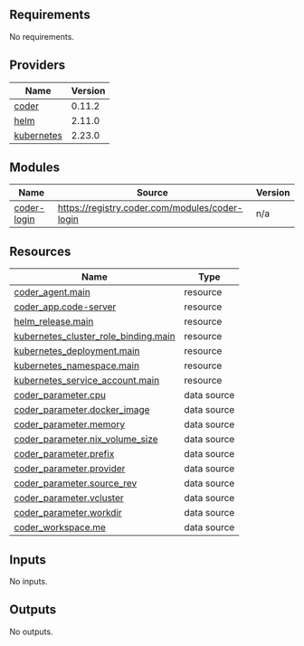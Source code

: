 <!-- BEGIN_TF_DOCS -->
## Requirements

No requirements.

## Providers

| Name | Version |
|------|---------|
| <a name="provider_coder"></a> [coder](#provider\_coder) | 0.11.2 |
| <a name="provider_helm"></a> [helm](#provider\_helm) | 2.11.0 |
| <a name="provider_kubernetes"></a> [kubernetes](#provider\_kubernetes) | 2.23.0 |

## Modules

| Name | Source | Version |
|------|--------|---------|
| <a name="module_coder-login"></a> [coder-login](#module\_coder-login) | https://registry.coder.com/modules/coder-login | n/a |

## Resources

| Name | Type |
|------|------|
| [coder_agent.main](https://registry.terraform.io/providers/coder/coder/latest/docs/resources/agent) | resource |
| [coder_app.code-server](https://registry.terraform.io/providers/coder/coder/latest/docs/resources/app) | resource |
| [helm_release.main](https://registry.terraform.io/providers/hashicorp/helm/latest/docs/resources/release) | resource |
| [kubernetes_cluster_role_binding.main](https://registry.terraform.io/providers/hashicorp/kubernetes/latest/docs/resources/cluster_role_binding) | resource |
| [kubernetes_deployment.main](https://registry.terraform.io/providers/hashicorp/kubernetes/latest/docs/resources/deployment) | resource |
| [kubernetes_namespace.main](https://registry.terraform.io/providers/hashicorp/kubernetes/latest/docs/resources/namespace) | resource |
| [kubernetes_service_account.main](https://registry.terraform.io/providers/hashicorp/kubernetes/latest/docs/resources/service_account) | resource |
| [coder_parameter.cpu](https://registry.terraform.io/providers/coder/coder/latest/docs/data-sources/parameter) | data source |
| [coder_parameter.docker_image](https://registry.terraform.io/providers/coder/coder/latest/docs/data-sources/parameter) | data source |
| [coder_parameter.memory](https://registry.terraform.io/providers/coder/coder/latest/docs/data-sources/parameter) | data source |
| [coder_parameter.nix_volume_size](https://registry.terraform.io/providers/coder/coder/latest/docs/data-sources/parameter) | data source |
| [coder_parameter.prefix](https://registry.terraform.io/providers/coder/coder/latest/docs/data-sources/parameter) | data source |
| [coder_parameter.provider](https://registry.terraform.io/providers/coder/coder/latest/docs/data-sources/parameter) | data source |
| [coder_parameter.source_rev](https://registry.terraform.io/providers/coder/coder/latest/docs/data-sources/parameter) | data source |
| [coder_parameter.vcluster](https://registry.terraform.io/providers/coder/coder/latest/docs/data-sources/parameter) | data source |
| [coder_parameter.workdir](https://registry.terraform.io/providers/coder/coder/latest/docs/data-sources/parameter) | data source |
| [coder_workspace.me](https://registry.terraform.io/providers/coder/coder/latest/docs/data-sources/workspace) | data source |

## Inputs

No inputs.

## Outputs

No outputs.
<!-- END_TF_DOCS -->
